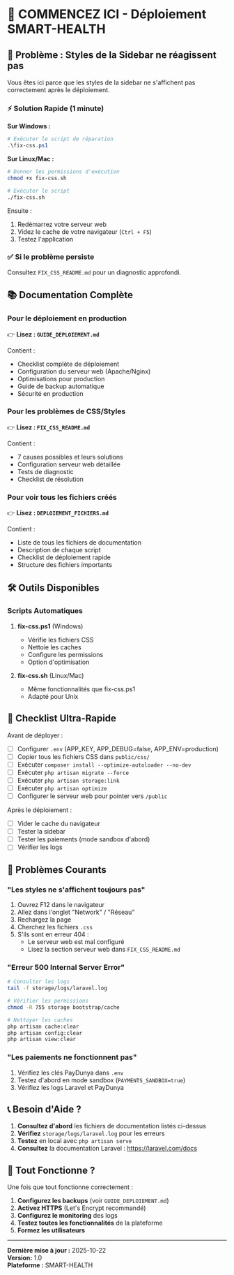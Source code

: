 # 🚀 COMMENCEZ ICI - Déploiement SMART-HEALTH

## 📌 Problème : Styles de la Sidebar ne réagissent pas

Vous êtes ici parce que les styles de la sidebar ne s'affichent pas correctement après le déploiement.

### ⚡ Solution Rapide (1 minute)

**Sur Windows :**
```powershell
# Exécuter le script de réparation
.\fix-css.ps1
```

**Sur Linux/Mac :**
```bash
# Donner les permissions d'exécution
chmod +x fix-css.sh

# Exécuter le script
./fix-css.sh
```

Ensuite :
1. Redémarrez votre serveur web
2. Videz le cache de votre navigateur (`Ctrl + F5`)
3. Testez l'application

### ✅ Si le problème persiste

Consultez `FIX_CSS_README.md` pour un diagnostic approfondi.

## 📚 Documentation Complète

### Pour le déploiement en production
👉 **Lisez : `GUIDE_DEPLOIEMENT.md`**

Contient :
- Checklist complète de déploiement
- Configuration du serveur web (Apache/Nginx)
- Optimisations pour production
- Guide de backup automatique
- Sécurité en production

### Pour les problèmes de CSS/Styles
👉 **Lisez : `FIX_CSS_README.md`**

Contient :
- 7 causes possibles et leurs solutions
- Configuration serveur web détaillée
- Tests de diagnostic
- Checklist de résolution

### Pour voir tous les fichiers créés
👉 **Lisez : `DEPLOIEMENT_FICHIERS.md`**

Contient :
- Liste de tous les fichiers de documentation
- Description de chaque script
- Checklist de déploiement rapide
- Structure des fichiers importants

## 🛠️ Outils Disponibles

### Scripts Automatiques

1. **fix-css.ps1** (Windows)
   - Vérifie les fichiers CSS
   - Nettoie les caches
   - Configure les permissions
   - Option d'optimisation

2. **fix-css.sh** (Linux/Mac)
   - Même fonctionnalités que fix-css.ps1
   - Adapté pour Unix

## 🎯 Checklist Ultra-Rapide

Avant de déployer :
- [ ] Configurer `.env` (APP_KEY, APP_DEBUG=false, APP_ENV=production)
- [ ] Copier tous les fichiers CSS dans `public/css/`
- [ ] Exécuter `composer install --optimize-autoloader --no-dev`
- [ ] Exécuter `php artisan migrate --force`
- [ ] Exécuter `php artisan storage:link`
- [ ] Exécuter `php artisan optimize`
- [ ] Configurer le serveur web pour pointer vers `/public`

Après le déploiement :
- [ ] Vider le cache du navigateur
- [ ] Tester la sidebar
- [ ] Tester les paiements (mode sandbox d'abord)
- [ ] Vérifier les logs

## 🚨 Problèmes Courants

### "Les styles ne s'affichent toujours pas"
1. Ouvrez F12 dans le navigateur
2. Allez dans l'onglet "Network" / "Réseau"
3. Rechargez la page
4. Cherchez les fichiers `.css`
5. S'ils sont en erreur 404 :
   - Le serveur web est mal configuré
   - Lisez la section serveur web dans `FIX_CSS_README.md`

### "Erreur 500 Internal Server Error"
```bash
# Consulter les logs
tail -f storage/logs/laravel.log

# Vérifier les permissions
chmod -R 755 storage bootstrap/cache

# Nettoyer les caches
php artisan cache:clear
php artisan config:clear
php artisan view:clear
```

### "Les paiements ne fonctionnent pas"
1. Vérifiez les clés PayDunya dans `.env`
2. Testez d'abord en mode sandbox (`PAYMENTS_SANDBOX=true`)
3. Vérifiez les logs Laravel et PayDunya

## 📞 Besoin d'Aide ?

1. **Consultez d'abord** les fichiers de documentation listés ci-dessus
2. **Vérifiez** `storage/logs/laravel.log` pour les erreurs
3. **Testez** en local avec `php artisan serve`
4. **Consultez** la documentation Laravel : https://laravel.com/docs

## 🎉 Tout Fonctionne ?

Une fois que tout fonctionne correctement :

1. **Configurez les backups** (voir `GUIDE_DEPLOIEMENT.md`)
2. **Activez HTTPS** (Let's Encrypt recommandé)
3. **Configurez le monitoring** des logs
4. **Testez toutes les fonctionnalités** de la plateforme
5. **Formez les utilisateurs**

---

**Dernière mise à jour :** 2025-10-22  
**Version:** 1.0  
**Plateforme :** SMART-HEALTH



